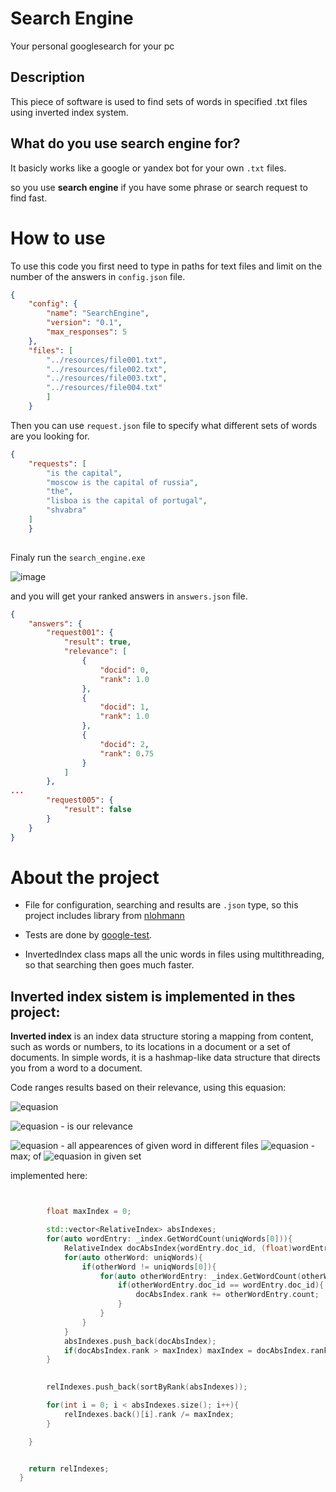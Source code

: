 # Search Engine
Your personal googlesearch for your pc
## Description

This piece of software is used to find sets of words in specified .txt files using inverted index system.

## What do you use search engine for?
It basicly works like a google or yandex bot for your own   `.txt`  files. 

so you use __search engine__ if you have some phrase or  search request to find fast. 

# How to use

To use this code you first need to type in paths for text files and limit on the number of the answers in `config.json` file.

```json
{
    "config": {
        "name": "SearchEngine",
        "version": "0.1",
        "max_responses": 5
    },
    "files": [
        "../resources/file001.txt",
        "../resources/file002.txt",
        "../resources/file003.txt",
        "../resources/file004.txt"
        ]
    }
```
Then you can use `request.json` file to specify what different sets of words are you looking for.

```json
{
    "requests": [
        "is the capital",
        "moscow is the capital of russia",
        "the",
        "lisboa is the capital of portugal",
        "shvabra"
    ]
    }
    
```
Finaly run the `search_engine.exe`

![image](https://github.com/Pesshiii/searchEngine/assets/96686968/16ee3c26-b652-40ed-9adc-3487f806c8f6)


and you will get your ranked answers in `answers.json` file.

```json
{
    "answers": {
        "request001": {
            "result": true,
            "relevance": [
                {
                    "docid": 0,
                    "rank": 1.0
                },
                {
                    "docid": 1,
                    "rank": 1.0
                },
                {
                    "docid": 2,
                    "rank": 0.75
                }
            ]
        },
...
        "request005": {
            "result": false
        }
    }
}
```

# About the project
- File for configuration, searching and results are `.json` type, so this project includes library from [nlohmann](https://github.com/nlohmann/json)

- Tests are done by [google-test](https://github.com/google/googletest).

- InvertedIndex class maps all the unic words in files using multithreading, so that searching then goes much faster.

## Inverted index sistem is implemented in thes project:

**Inverted index** is an index data structure storing a mapping from content, such as words or numbers, to its locations in a document or a set of documents. In simple words, it is a hashmap-like data structure that directs you from a word to a document.

Code ranges results based on their relevance, using this equasion:


![equasion](https://latex.codecogs.com/svg.image?&space;R=\frac{R_{abs}}{R_{{abs}{max}}})



![equasion](https://latex.codecogs.com/svg.image?&space;R) - is our relevance

![equasion](https://latex.codecogs.com/svg.image?&space;R_{abs}) - all appearences of given word in different files
![equasion](https://latex.codecogs.com/svg.image?&space;R_{{abs}_{max}}) - max\; of ![equasion](https://latex.codecogs.com/svg.image?&space;R_{abs}) in given set

implemented here:

```cpp


        float maxIndex = 0;

        std::vector<RelativeIndex> absIndexes;
        for(auto wordEntry: _index.GetWordCount(uniqWords[0])){
            RelativeIndex docAbsIndex{wordEntry.doc_id, (float)wordEntry.count};
            for(auto otherWord: uniqWords){
                if(otherWord != uniqWords[0]){
                    for(auto otherWordEntry: _index.GetWordCount(otherWord)){
                        if(otherWordEntry.doc_id == wordEntry.doc_id){
                            docAbsIndex.rank += otherWordEntry.count;            // counts all the enries from the given set of uniq words
                        }
                    }
                }
            }
            absIndexes.push_back(docAbsIndex);
            if(docAbsIndex.rank > maxIndex) maxIndex = docAbsIndex.rank;        // finds max quantity of entries
        }
        

        relIndexes.push_back(sortByRank(absIndexes));

        for(int i = 0; i < absIndexes.size(); i++){
            relIndexes.back()[i].rank /= maxIndex;                                // devides every value by max for this request
        }

    }


    return relIndexes;
  }
```
